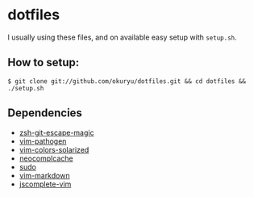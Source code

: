 # dotfiles

I usually using these files, and on available easy setup with ```setup.sh```.

## How to setup:

    $ git clone git://github.com/okuryu/dotfiles.git && cd dotfiles && ./setup.sh

## Dependencies

  * [zsh-git-escape-magic](http://github.com/knu/zsh-git-escape-magic)
  * [vim-pathogen](http://github.com/tpope/vim-pathogen)
  * [vim-colors-solarized](http://github.com/altercation/vim-colors-solarized)
  * [neocomplcache](http://github.com/Shougo/neocomplcache)
  * [sudo](http://github.com/vim-scripts/sudo)
  * [vim-markdown](http://github.com/tpope/vim-markdown)
  * [jscomplete-vim](https://github.com/teramako/jscomplete-vim)
